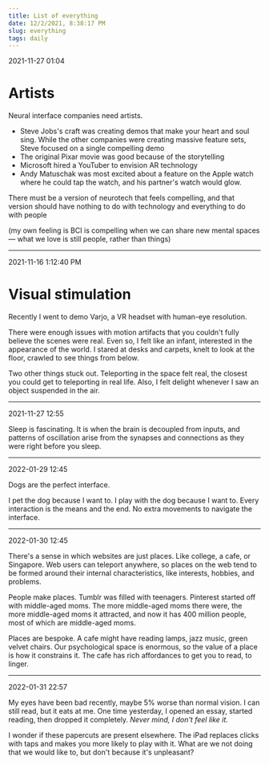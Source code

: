 ```yaml
---
title: List of everything
date: 12/2/2021, 8:38:17 PM
slug: everything
tags: daily
---
```


2021-11-27 01:04
# Artists
Neural interface companies need artists.
- Steve Jobs's craft was creating demos that make your heart and soul sing. While the other companies were creating massive feature sets, Steve focused on a single compelling demo
- The original Pixar movie was good because of the storytelling
- Microsoft hired a YouTuber to envision AR technology
- Andy Matuschak was most excited about a feature on the Apple watch where he could tap the watch, and his partner's watch would glow.

There must be a version of neurotech that feels compelling, and that version should have nothing to do with technology and everything to do with people

(my own feeling is BCI is compelling when we can share new mental spaces — what we love is still people, rather than things)

---
2021-11-16 1:12:40 PM
# Visual stimulation

Recently I went to demo Varjo, a VR headset with human-eye resolution.

There were enough issues with motion artifacts that you couldn't fully believe the scenes were real. Even so, I felt like an infant, interested in the appearance of the world. I stared at desks and carpets, knelt to look at the floor, crawled to see things from below.

Two other things stuck out. Teleporting in the space felt real, the closest you could get to teleporting in real life. Also, I felt delight whenever I saw an object suspended in the air.

---
2021-11-27 12:55

Sleep is fascinating. It is when the brain is decoupled from inputs, and patterns of oscillation arise from the synapses and connections as they were right before you sleep.

---
2022-01-29 12:45

Dogs are the perfect interface.

I pet the dog because I want to. I play with the dog because I want to. Every interaction is the means and the end. No extra movements to navigate the interface.

---
2022-01-30 12:45

There's a sense in which websites are just places. Like college, a cafe, or Singapore. Web users can teleport anywhere, so places on the web tend to be formed around their internal characteristics, like interests, hobbies, and problems.

People make places. Tumblr was filled with teenagers. Pinterest started off with middle-aged moms. The more middle-aged moms there were, the more middle-aged moms it attracted, and now it has 400 million people, most of which are middle-aged moms.

Places are bespoke. A cafe might have reading lamps, jazz music, green velvet chairs. Our psychological space is enormous, so the value of a place is how it constrains it. The cafe has rich affordances to get you to read, to linger.

---
2022-01-31 22:57

My eyes have been bad recently, maybe 5% worse than normal vision. I can still read, but it eats at me. One time yesterday, I opened an essay, started reading, then dropped it completely. *Never mind, I don't feel like it.*

I wonder if these papercuts are present elsewhere. The iPad replaces clicks with taps and makes you more likely to play with it. What are we not doing that we would like to, but don't because it's unpleasant?